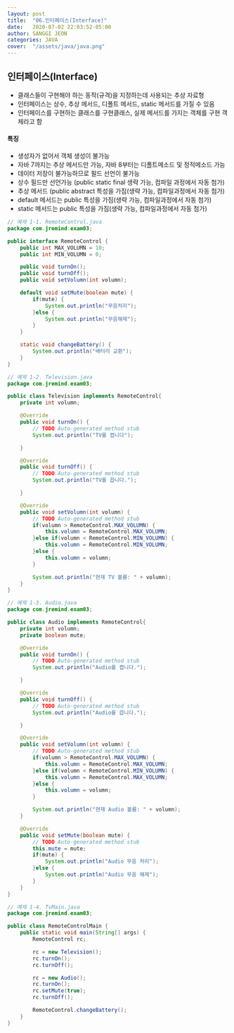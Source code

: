 ```yaml
---
layout: post
title:  "06.인터페이스(Interface)"
date:   2020-07-02 22:03:52-05:00
author: SANGGI JEON
categories: JAVA
cover:  "/assets/java/java.png"
---
```


## 인터페이스(Interface)

- 클래스들이 구현해야 하는 동작(규격)을 지정하는데 사용되는 추상 자료형
- 인터페이스는 상수, 추상 메서드, 디폴트 메서드, static 메서드를 가질 수 있음
- 인터페이스를 구현하는 클래스를 구현클래스, 실제 메서드를 가지는 객체를 구현 객체라고 함

#### 특징

- 생성자가 없어서 객체 생성이 불가능
- 자바 7까지는 추상 메서드만 가능, 자바 8부터는 디폴트메소드 및 정적메소드 가능
- 데이터 저장이 불가능하므로 필드 선언이 불가능
- 상수 필드만 선언가능 (public static final 생략 가능, 컴파일 과정에서 자동 첨가)
- 추상 메서드 (public abstract 특성을 가짐(생략 가능, 컴파일과정에서 자동 첨가)
- default 메서드는 public 특성을 가짐(생략 가능, 컴파일과정에서 자동 첨가)
- static 메서드는 public 특성을 가짐(생략 가능, 컴파일과정에서 자동 첨가)

```java
// 예제 1-1. RemoteControl.java
package com.jremind.exam03;

public interface RemoteControl {
	public int MAX_VOLUMN = 10;
	public int MIN_VOLUMN = 0;

	public void turnOn();
	public void turnOff();
	public void setVolumn(int volumn);

	default void setMute(boolean mute) {
		if(mute) {
			System.out.println("무음처리");
		}else {
			System.out.println("무음해제");
		}
	}

	static void changeBattery() {
		System.out.println("배터리 교환");
	}
}
```

```java
// 예제 1-2. Television.java
package com.jremind.exam03;

public class Television implements RemoteControl{
	private int volumn;

	@Override
	public void turnOn() {
		// TODO Auto-generated method stub
		System.out.println("TV를 켭니다");

	}

	@Override
	public void turnOff() {
		// TODO Auto-generated method stub
		System.out.println("TV를 끕니다.");

	}

	@Override
	public void setVolumn(int volumn) {
		// TODO Auto-generated method stub
		if(volumn > RemoteControl.MAX_VOLUMN) {
			this.volumn = RemoteControl.MAX_VOLUMN;
		}else if(volumn < RemoteControl.MIN_VOLUMN) {
			this.volumn = RemoteControl.MIN_VOLUMN;
		}else {
			this.volumn = volumn;
		}

		System.out.println("현재 TV 볼륨: " + volumn);
	}
}
```

```java
// 예제 1-3. Audio.java
package com.jremind.exam03;

public class Audio implements RemoteControl{
	private int volumn;
	private boolean mute;

	@Override
	public void turnOn() {
		// TODO Auto-generated method stub
		System.out.println("Audio를 켭니다.");

	}

	@Override
	public void turnOff() {
		// TODO Auto-generated method stub
		System.out.println("Audio를 끕니다.");

	}

	@Override
	public void setVolumn(int volumn) {
		// TODO Auto-generated method stub
		if(volumn > RemoteControl.MAX_VOLUMN) {
			this.volumn = RemoteControl.MAX_VOLUMN;
		}else if(volumn < RemoteControl.MIN_VOLUMN) {
			this.volumn = RemoteControl.MAX_VOLUMN;
		}else {
			this.volumn = volumn;
		}

		System.out.println("현재 Audio 볼륨: " + volumn);
	}

	@Override
	public void setMute(boolean mute) {
		// TODO Auto-generated method stub
		this.mute = mute;
		if(mute) {
			System.out.println("Audio 무음 처리");
		}else {
			System.out.println("Audio 무음 해제");
		}
	}
}
```

```java
// 예제 1-4. TvMain.java
package com.jremind.exam03;

public class RemoteControlMain {
	public static void main(String[] args) {
		RemoteControl rc;

		rc = new Television();
		rc.turnOn();
		rc.turnOff();

		rc = new Audio();
		rc.turnOn();
		rc.setMute(true);
		rc.turnOff();

		RemoteControl.changeBattery();
	}
}
```
